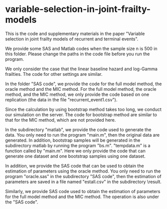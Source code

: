 # variable-selection-in-joint-frailty-models
This is the code and supplementary materials in the paper "Variable selection in joint frailty models of recurrent and terminal events".

We provide some SAS and Matlab codes when the sample size n is 500 in this folder. Please change the paths in the code file before you run the program.

We only consider the case that the linear baseline hazard and log-Gamma frailties. The code for other settings are similar.

In the folder "SAS code", we provide the code for the full model method, the oracle method and the MIC method. For the full model method, the oracle method, and the MIC method, we only provide the code based on one replication (the data in the file "recurrent_event1.csv").  

Since the calculation by using bootstrap method takes too long, we conduct our simulation on the server. The code for bootstrap method are similar to that for the MIC method, which are not provided here.

In the subdirectory "matlab", we provide the code used to generate the data. You only need to run the program "main.m", then the original data are generated. In addition, bootstrap samples will be generated in the subdirectory matlab by running the program "bs.m". "tempdata.m" is a function called by "main.m". Here we only provide the code that can generate one dataset and one bootstrap samples using one dataset.

In addition, we provide the SAS code that can be used to obtain the estimation of parameters using the oracle method. You only need to run the program "oracle.sas" in the subdirectory "SAS code", then the estimation of parameters are saved in a file named "estall.csv" in the subdirectory \result.

Similarly, we provide SAS code used to obtain the estimation of parameters for the full model method and the MIC method. The operation is also under the "SAS code".


